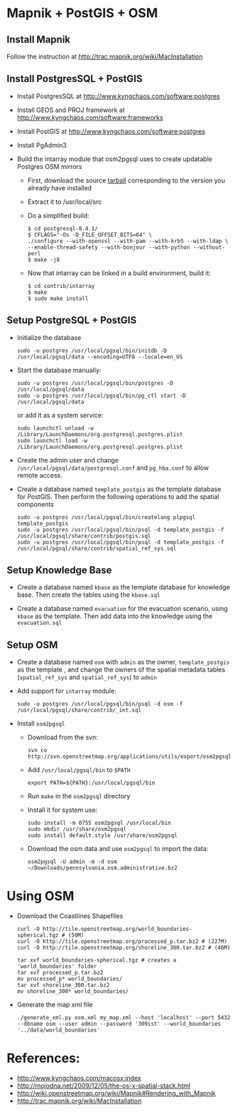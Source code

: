 # Mapnik + PostGIS + OSM

## Install Mapnik

Follow the instruction at <http://trac.mapnik.org/wiki/MacInstallation>

## Install PostgresSQL + PostGIS

+	Install PostgresSQL at <http://www.kyngchaos.com/software:postgres>

+	Install GEOS and PROJ framework at <http://www.kyngchaos.com/software:frameworks>

+	Install PostGIS at http://www.kyngchaos.com/software:postgres

+	Install PgAdmin3

+	Build the intarray module that osm2pgsql uses to create updatable Postgres OSM mirrors
	
	+	First, download the source [tarball](http://www.postgresql.org/ftp/source/v8.4.1/) corresponding to the version you already have installed
	
	+	Extract it to /usr/local/src
	
	+	Do a simplified build:
		
			$ cd postgresql-8.4.1/
			$ CFLAGS="-Os -D_FILE_OFFSET_BITS=64" \
    		./configure --with-openssl --with-pam --with-krb5 --with-ldap \
    		--enable-thread-safety --with-bonjour --with-python --without-perl
			$ make -j8
			
	+	Now that intarray can be linked in a build environment, build it:
	
			$ cd contrib/intarray
			$ make
			$ sudo make install
			
## Setup PostgreSQL + PostGIS

+	Initialize the database

		sudo -u postgres /usr/local/pgsql/bin/initdb -D /usr/local/pgsql/data --encoding=UTF8 --locale=en_US

+	Start the database manually:

		sudo -u postgres /usr/local/pgsql/bin/postgres -D /usr/local/pgsql/data
		sudo -u postgres /usr/local/pgsql/bin/pg_ctl start -D /usr/local/pgsql/data
	
	or add it as a system service:

		sudo launchctl unload -w /Library/LaunchDaemons/org.postgresql.postgres.plist
		sudo launchctl load -w /Library/LaunchDaemons/org.postgresql.postgres.plist

+	Create the admin user and change `/usr/local/pgsql/data/postgresql.conf` and `pg_hba.conf` to allow remote access.
		
+	Create a database named `template_postgis` as the template database for PostGIS. Then perform the following operations to add the spatial components
	
		sudo -u postgres /usr/local/pgsql/bin/createlang plpgsql template_postgis
		sudo -u postgres /usr/local/pgsql/bin/psql -d template_postgis -f /usr/local/pgsql/share/contrib/postgis.sql
		sudo -u postgres /usr/local/pgsql/bin/psql -d template_postgis -f /usr/local/pgsql/share/contrib/spatial_ref_sys.sql

## Setup Knowledge Base

+	Create a database named `kbase` as the template database for knowledge base. Then create the tables using the `kbase.sql`

+	Create a database named `evacuation` for the evacuation scenario, using `kbase` as the template. Then add data into the knowledge using the `evacuation.sql`

## Setup OSM 

+	Create a database named `osm` with `admin` as the owner, `template_postgis` as the template
, and change the owners of the spatial metadata tables (`spatial_ref_sys` and `spatial_ref_sys`) to `admin`

+	Add support for `intarray` module:
		
		sudo -u postgres /usr/local/pgsql/bin/psql -d osm -f /usr/local/pgsql/share/contrib/_int.sql

+	Install `osm2pgsql`
		
	+	Download from the svn:
	
			svn co http://svn.openstreetmap.org/applications/utils/export/osm2pgsql/
	
	+	Add `/usr/local/pgsql/bin` to `$PATH`
		
			export PATH=${PATH}:/usr/local/pgsql/bin
	
	+	Run `make` in the `osm2pgsql` directory
	
	+	Install it for system use:
		
			sudo install -m 0755 osm2pgsql /usr/local/bin
			sudo mkdir /usr/share/osm2pgsql
			sudo install default.style /usr/share/osm2pgsql
	
	+	Download the osm data and use `osm2pgsql` to import the data:
	
			osm2pgsql -U admin -m -d osm ~/Downloads/pennsylvania.osm.administrative.bz2

# Using OSM

+	Download the Coastlines Shapefiles
	
		curl -O http://tile.openstreetmap.org/world_boundaries-spherical.tgz # (50M)
		curl -O http://tile.openstreetmap.org/processed_p.tar.bz2 # (227M)
		curl -O http://tile.openstreetmap.org/shoreline_300.tar.bz2 # (46M)
		
		tar xvf world_boundaries-spherical.tgz # creates a 'world_boundaries' folder
    	tar xvf processed_p.tar.bz2
    	mv processed_p* world_boundaries/
    	tar xvf shoreline_300.tar.bz2
    	mv shoreline_300* world_boundaries/

+	Generate the map xml file

		./generate_xml.py osm.xml my_map.xml --host 'localhost' --port 5432 --dbname osm --user admin --password '309ist' --world_boundaries '../data/world_boundaries'
		
# References:

+	<http://www.kyngchaos.com/macosx:index>
+	<http://mojodna.net/2009/12/05/the-os-x-spatial-stack.html>
+	<http://wiki.openstreetmap.org/wiki/Mapnik#Rendering_with_Mapnik>
+	<http://trac.mapnik.org/wiki/MacInstallation>	